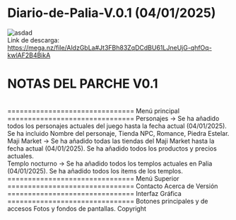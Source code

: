 # Diario-de-Palia-V.0.1 (04/01/2025)
![asdad](https://github.com/user-attachments/assets/0e4e6706-59e4-4f8f-b685-33774868c9e1)
</br>
Link de descarga: https://mega.nz/file/AldzGbLa#Jt3FBh83ZqDCdBU61LJneUjG-qhfOq-kwlAF2B4BikA
</br>
# NOTAS DEL PARCHE V0.1
</br>
===============================
Menú principal</br>
===============================
  Personajes -> Se ha añadido todos los personajes actuales del juego hasta la fecha actual (04/01/2025). Se ha incluido Nombre del personaje, Tienda NPC, Romance, Piedra Estelar.</br>
  Maji Market -> Se ha añadido todas las tiendas del Maji Market hasta la fecha actual (04/01/2025). Se ha añadido todos los productos y precios actuales.</br>
  Templo nocturno -> Se ha añadido todos los templos actuales en Palia (04/01/2025). Se ha añadido todos los items de los templos.</br>
===============================
Menú Superior
===============================
Contacto
Acerca de
Versión
===============================
Interfaz Gráfica
===============================
Botones principales y de accesos
Fotos y fondos de pantallas.
Copyright
